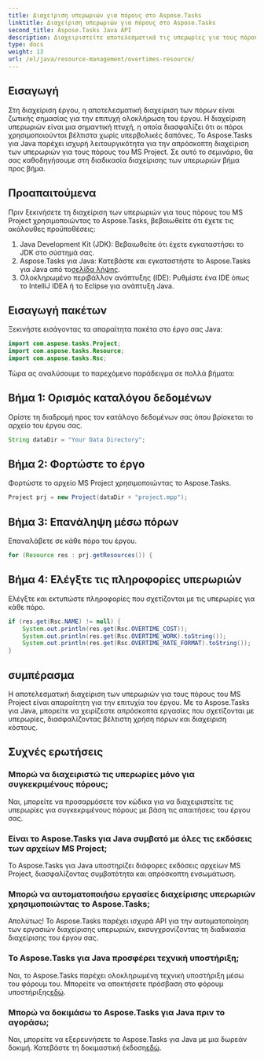 ```yaml
---
title: Διαχείριση υπερωριών για πόρους στο Aspose.Tasks
linktitle: Διαχείριση υπερωριών για πόρους στο Aspose.Tasks
second_title: Aspose.Tasks Java API
description: Διαχειριστείτε αποτελεσματικά τις υπερωρίες για τους πόρους του MS Project χρησιμοποιώντας το Aspose.Tasks για Java. Βελτιστοποιήστε τη χρήση των πόρων και τη διαχείριση του κόστους χωρίς κόπο.
type: docs
weight: 13
url: /el/java/resource-management/overtimes-resource/
---
```

## Εισαγωγή
Στη διαχείριση έργου, η αποτελεσματική διαχείριση των πόρων είναι ζωτικής σημασίας για την επιτυχή ολοκλήρωση του έργου. Η διαχείριση υπερωριών είναι μια σημαντική πτυχή, η οποία διασφαλίζει ότι οι πόροι χρησιμοποιούνται βέλτιστα χωρίς υπερβολικές δαπάνες. Το Aspose.Tasks για Java παρέχει ισχυρή λειτουργικότητα για την απρόσκοπτη διαχείριση των υπερωριών για τους πόρους του MS Project. Σε αυτό το σεμινάριο, θα σας καθοδηγήσουμε στη διαδικασία διαχείρισης των υπερωριών βήμα προς βήμα.
## Προαπαιτούμενα
Πριν ξεκινήσετε τη διαχείριση των υπερωριών για τους πόρους του MS Project χρησιμοποιώντας το Aspose.Tasks, βεβαιωθείτε ότι έχετε τις ακόλουθες προϋποθέσεις:
1. Java Development Kit (JDK): Βεβαιωθείτε ότι έχετε εγκαταστήσει το JDK στο σύστημά σας.
2.  Aspose.Tasks για Java: Κατεβάστε και εγκαταστήστε το Aspose.Tasks για Java από το[σελίδα λήψης](https://releases.aspose.com/tasks/java/).
3. Ολοκληρωμένο περιβάλλον ανάπτυξης (IDE): Ρυθμίστε ένα IDE όπως το IntelliJ IDEA ή το Eclipse για ανάπτυξη Java.
## Εισαγωγή πακέτων
Ξεκινήστε εισάγοντας τα απαραίτητα πακέτα στο έργο σας Java:
```java
import com.aspose.tasks.Project;
import com.aspose.tasks.Resource;
import com.aspose.tasks.Rsc;
```
Τώρα ας αναλύσουμε το παρεχόμενο παράδειγμα σε πολλά βήματα:
## Βήμα 1: Ορισμός καταλόγου δεδομένων
Ορίστε τη διαδρομή προς τον κατάλογο δεδομένων σας όπου βρίσκεται το αρχείο του έργου σας.
```java
String dataDir = "Your Data Directory";
```
## Βήμα 2: Φορτώστε το έργο
Φορτώστε το αρχείο MS Project χρησιμοποιώντας το Aspose.Tasks.
```java
Project prj = new Project(dataDir + "project.mpp");
```
## Βήμα 3: Επανάληψη μέσω πόρων
Επαναλάβετε σε κάθε πόρο του έργου.
```java
for (Resource res : prj.getResources()) {
```
## Βήμα 4: Ελέγξτε τις πληροφορίες υπερωριών
Ελέγξτε και εκτυπώστε πληροφορίες που σχετίζονται με τις υπερωρίες για κάθε πόρο.
```java
if (res.get(Rsc.NAME) != null) {
    System.out.println(res.get(Rsc.OVERTIME_COST));
    System.out.println(res.get(Rsc.OVERTIME_WORK).toString());
    System.out.println(res.get(Rsc.OVERTIME_RATE_FORMAT).toString());
}
```
## συμπέρασμα
Η αποτελεσματική διαχείριση των υπερωριών για τους πόρους του MS Project είναι απαραίτητη για την επιτυχία του έργου. Με το Aspose.Tasks για Java, μπορείτε να χειρίζεστε απρόσκοπτα εργασίες που σχετίζονται με υπερωρίες, διασφαλίζοντας βέλτιστη χρήση πόρων και διαχείριση κόστους.
## Συχνές ερωτήσεις
### Μπορώ να διαχειριστώ τις υπερωρίες μόνο για συγκεκριμένους πόρους;
Ναι, μπορείτε να προσαρμόσετε τον κώδικα για να διαχειριστείτε τις υπερωρίες για συγκεκριμένους πόρους με βάση τις απαιτήσεις του έργου σας.
### Είναι το Aspose.Tasks για Java συμβατό με όλες τις εκδόσεις των αρχείων MS Project;
Το Aspose.Tasks για Java υποστηρίζει διάφορες εκδόσεις αρχείων MS Project, διασφαλίζοντας συμβατότητα και απρόσκοπτη ενσωμάτωση.
### Μπορώ να αυτοματοποιήσω εργασίες διαχείρισης υπερωριών χρησιμοποιώντας το Aspose.Tasks;
Απολύτως! Το Aspose.Tasks παρέχει ισχυρά API για την αυτοματοποίηση των εργασιών διαχείρισης υπερωριών, εκσυγχρονίζοντας τη διαδικασία διαχείρισης του έργου σας.
### Το Aspose.Tasks για Java προσφέρει τεχνική υποστήριξη;
 Ναι, το Aspose.Tasks παρέχει ολοκληρωμένη τεχνική υποστήριξη μέσω του φόρουμ του. Μπορείτε να αποκτήσετε πρόσβαση στο φόρουμ υποστήριξης[εδώ](https://forum.aspose.com/c/tasks/15).
### Μπορώ να δοκιμάσω το Aspose.Tasks για Java πριν το αγοράσω;
Ναι, μπορείτε να εξερευνήσετε το Aspose.Tasks για Java με μια δωρεάν δοκιμή. Κατεβάστε τη δοκιμαστική έκδοση[εδώ](https://releases.aspose.com/).